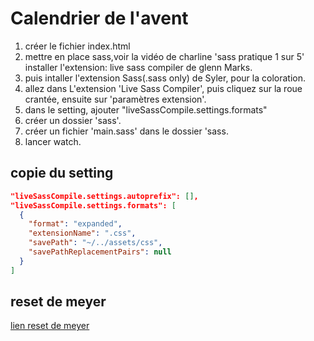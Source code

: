 # Calendrier de l'avent

1. créer le fichier index.html
2. mettre en place sass,voir la vidéo de charline 'sass pratique 1 sur 5' installer l'extension: live sass compiler de glenn Marks.
3. puis intaller l'extension Sass(.sass only) de Syler, pour la coloration.
4. allez dans L'extension 'Live Sass Compiler', puis cliquez sur la roue crantée, ensuite sur 'paramètres extension'.
5. dans le setting, ajouter "liveSassCompile.settings.formats"
6. créer un dossier 'sass'.
7. créer un fichier 'main.sass' dans le dossier 'sass.
8. lancer watch.

## copie du setting

```json
"liveSassCompile.settings.autoprefix": [],
"liveSassCompile.settings.formats": [
  {
    "format": "expanded",
    "extensionName": ".css",
    "savePath": "~/../assets/css",
    "savePathReplacementPairs": null
  }
]
```

## reset de meyer

[lien reset de meyer](https://meyerweb.com/eric/tools/css/reset/)
